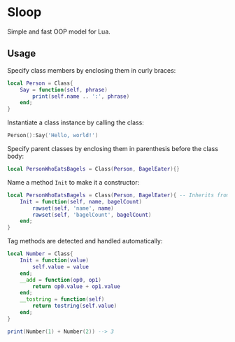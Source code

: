 # Sloop
Simple and fast OOP model for Lua.

## Usage

Specify class members by enclosing them in curly braces:

```lua
local Person = Class{
	Say = function(self, phrase)
		print(self.name .. ':', phrase)
	end;
}
```

Instantiate a class instance by calling the class:

```lua
Person():Say('Hello, world!')
```

Specify parent classes by enclosing them in parenthesis before the class body:

```lua
local PersonWhoEatsBagels = Class(Person, BagelEater){}
```

Name a method `Init` to make it a constructor:

```lua
local PersonWhoEatsBagels = Class(Person, BagelEater){ -- Inherits from Person & BagelEater
	Init = function(self, name, bagelCount)
		rawset(self, 'name', name)
		rawset(self, 'bagelCount', bagelCount)
	end;
}
```

Tag methods are detected and handled automatically:

```lua
local Number = Class{
	Init = function(value)
		self.value = value
	end;
	__add = function(op0, op1)
		return op0.value + op1.value
	end;
	__tostring = function(self)
		return tostring(self.value)
	end;
}

print(Number(1) + Number(2)) --> 3
```

